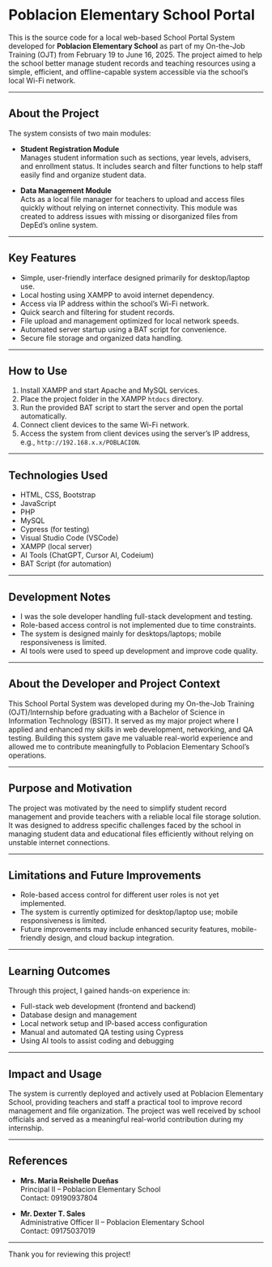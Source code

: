 # Poblacion Elementary School Portal

This is the source code for a local web-based School Portal System developed for **Poblacion Elementary School** as part of my On-the-Job Training (OJT) from February 19 to June 16, 2025. The project aimed to help the school better manage student records and teaching resources using a simple, efficient, and offline-capable system accessible via the school’s local Wi-Fi network.

---

## About the Project

The system consists of two main modules:

- **Student Registration Module**  
  Manages student information such as sections, year levels, advisers, and enrollment status. It includes search and filter functions to help staff easily find and organize student data.

- **Data Management Module**  
  Acts as a local file manager for teachers to upload and access files quickly without relying on internet connectivity. This module was created to address issues with missing or disorganized files from DepEd’s online system.

---

## Key Features

- Simple, user-friendly interface designed primarily for desktop/laptop use.  
- Local hosting using XAMPP to avoid internet dependency.  
- Access via IP address within the school’s Wi-Fi network.  
- Quick search and filtering for student records.  
- File upload and management optimized for local network speeds.  
- Automated server startup using a BAT script for convenience.  
- Secure file storage and organized data handling.

---

## How to Use

1. Install XAMPP and start Apache and MySQL services.  
2. Place the project folder in the XAMPP `htdocs` directory.  
3. Run the provided BAT script to start the server and open the portal automatically.  
4. Connect client devices to the same Wi-Fi network.  
5. Access the system from client devices using the server’s IP address, e.g., `http://192.168.x.x/POBLACION`.

---

## Technologies Used

- HTML, CSS, Bootstrap  
- JavaScript  
- PHP  
- MySQL  
- Cypress (for testing)  
- Visual Studio Code (VSCode)  
- XAMPP (local server)  
- AI Tools (ChatGPT, Cursor AI, Codeium)  
- BAT Script (for automation)  

---

## Development Notes

- I was the sole developer handling full-stack development and testing.  
- Role-based access control is not implemented due to time constraints.  
- The system is designed mainly for desktops/laptops; mobile responsiveness is limited.  
- AI tools were used to speed up development and improve code quality.

---

## About the Developer and Project Context

This School Portal System was developed during my On-the-Job Training (OJT)/Internship before graduating with a Bachelor of Science in Information Technology (BSIT). It served as my major project where I applied and enhanced my skills in web development, networking, and QA testing. Building this system gave me valuable real-world experience and allowed me to contribute meaningfully to Poblacion Elementary School’s operations.

---

## Purpose and Motivation

The project was motivated by the need to simplify student record management and provide teachers with a reliable local file storage solution. It was designed to address specific challenges faced by the school in managing student data and educational files efficiently without relying on unstable internet connections.

---

## Limitations and Future Improvements

- Role-based access control for different user roles is not yet implemented.  
- The system is currently optimized for desktop/laptop use; mobile responsiveness is limited.  
- Future improvements may include enhanced security features, mobile-friendly design, and cloud backup integration.

---

## Learning Outcomes

Through this project, I gained hands-on experience in:

- Full-stack web development (frontend and backend)  
- Database design and management  
- Local network setup and IP-based access configuration  
- Manual and automated QA testing using Cypress  
- Using AI tools to assist coding and debugging  

---

## Impact and Usage

The system is currently deployed and actively used at Poblacion Elementary School, providing teachers and staff a practical tool to improve record management and file organization. The project was well received by school officials and served as a meaningful real-world contribution during my internship.

---

## References

- **Mrs. Maria Reishelle Dueñas**  
  Principal II – Poblacion Elementary School  
  Contact: 09190937804  

- **Mr. Dexter T. Sales**  
  Administrative Officer II – Poblacion Elementary School  
  Contact: 09175037019  

---

Thank you for reviewing this project!
